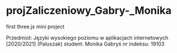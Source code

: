 # projZaliczeniowy_Gabry-_Monika
first three.js mini project

Przedmiot: Języki wysokiego poziomu w aplikacjach internetowych [2020/2021] (Paluszak)
student: Monika Gabryś
nr indeksu: 19103
